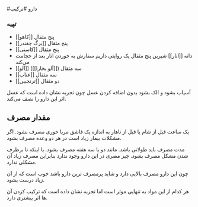 #دارو #ترکیب 



### تهیه

- [[کاهو]] پنج مثقال
- [[برگ چغندر]] پنج مثقال
- [[کاسنی]] پنج مثقال
- دانه [[انار]] شیرین پنج مثقال یک روایتی داریم سفارش به خوردن انار بعد از حجامت می‌کند
- [[آلو]] ([[آلو بخارا]]) سه مثقال
- [[عناب]] سه مثقال
- [[ترنجبین]] دو مثقال


آسیاب بشود و الک بشود بدون اضافه کردن عسل چون تجربه نشان داده است که عسل اثر این دارو را نصف می‌کند.

مقدار مصرف
---

یک ساعت قبل از شام یا قبل از ناهار به اندازه یک قاشق مربا خوری مصرف بشود. اگر مشکلات بیمار زیاد است در هر دو وعده مصرف بشود.

مدت مصرف باید طولانی باشد. مانند دو یا سه هفته مصرف بشود. یا اینکه تا برطرف شدن مشکل مصرف بشود. چیز مضری در این دارو وجود ندارد بنابراین مصرف زیاد آن مشکلی ندارد.

چون این دارو مصرف بالایی دارد و شاید پرمصرف ترین دارو باشد خوب است که از آن زیاد درست بشود.

هر کدام از این مواد به تنهایی موثر است اما تجربه نشان داده است که ترکیب کردن آن ها اثر بیشتری دارد.